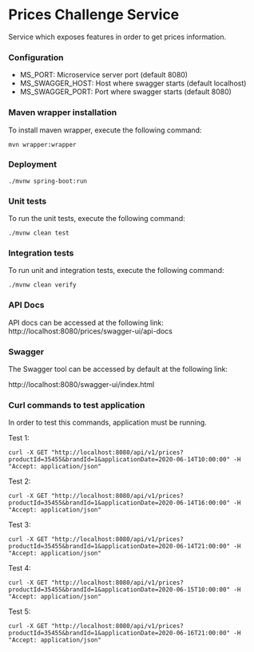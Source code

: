 # Prices Challenge Service

Service which exposes features in order to get prices information.

### Configuration
- MS_PORT: Microservice server port (default 8080)
- MS_SWAGGER_HOST: Host where swagger starts (default localhost)
- MS_SWAGGER_PORT: Port where swagger starts (default 8080)

### Maven wrapper installation
To install maven wrapper, execute the following command:
```
mvn wrapper:wrapper
```

### Deployment
```
./mvnw spring-boot:run
```

### Unit tests
To run the unit tests, execute the following command:
```
./mvnw clean test
```

### Integration tests
To run unit and integration tests, execute the following command:
```
./mvnw clean verify
```

### API Docs
API docs can be accessed at the following link: http://localhost:8080/prices/swagger-ui/api-docs

### Swagger
The Swagger tool can be accessed by default at the following link:

http://localhost:8080/swagger-ui/index.html

### Curl commands to test application
In order to test this commands, application must be running.

Test 1:
```
curl -X GET "http://localhost:8080/api/v1/prices?productId=35455&brandId=1&applicationDate=2020-06-14T10:00:00" -H "Accept: application/json"
```
Test 2:
```
curl -X GET "http://localhost:8080/api/v1/prices?productId=35455&brandId=1&applicationDate=2020-06-14T16:00:00" -H "Accept: application/json"
```
Test 3:
```
curl -X GET "http://localhost:8080/api/v1/prices?productId=35455&brandId=1&applicationDate=2020-06-14T21:00:00" -H "Accept: application/json"
```
Test 4:
```
curl -X GET "http://localhost:8080/api/v1/prices?productId=35455&brandId=1&applicationDate=2020-06-15T10:00:00" -H "Accept: application/json"
```
Test 5:
```
curl -X GET "http://localhost:8080/api/v1/prices?productId=35455&brandId=1&applicationDate=2020-06-16T21:00:00" -H "Accept: application/json"
```